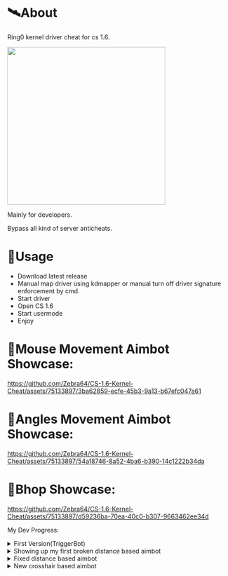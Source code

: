 # 🛰About
Ring0 kernel driver cheat for cs 1.6.

<img src="https://github.com/Zebra64/CS-1.6-Kernel-Cheat/assets/75133897/328acee4-72b4-4251-8a9b-a96691b0618e" width="360">


Mainly for developers.

Bypass all kind of server anticheats.

# 🌌Usage
+ Download latest release
+ Manual map driver using kdmapper or manual turn off driver signature enforcement by cmd.
+ Start driver
+ Open CS 1.6
+ Start usermode
+ Enjoy



# 🌸Mouse Movement Aimbot Showcase:

https://github.com/Zebra64/CS-1.6-Kernel-Cheat/assets/75133897/3ba62859-ecfe-45b3-9a13-b67efc047a61



# 🌸Angles Movement Aimbot Showcase:

https://github.com/Zebra64/CS-1.6-Kernel-Cheat/assets/75133897/54a18746-8a52-4ba6-b390-14c1222b34da

# 🌸Bhop Showcase:

https://github.com/Zebra64/CS-1.6-Kernel-Cheat/assets/75133897/d59236ba-70ea-40c0-b307-9663462ee34d



My Dev Progress:


<details>
           <summary>First Version(TriggerBot)</summary>
           <p>https://github.com/Zebra64/CS-1.6-Kernel-Cheat/assets/75133897/8fba1847-14db-420d-ae2b-43675722f497</p>
</details>

<details>
           <summary>Showing up my first broken distance based aimbot</summary>
           <p>https://github.com/Zebra64/CS-1.6-Kernel-Cheat/assets/75133897/7eccfa36-6398-441f-b141-298132b34a26</p>
</details>

<details>
           <summary>Fixed distance based aimbot</summary>
           <p>https://github.com/Zebra64/CS-1.6-Kernel-Cheat/assets/75133897/ec7035b1-e6e2-4447-a3e7-38d0de194e84</p>
</details>

<details>
           <summary>New crosshair based aimbot</summary>
           <p>https://github.com/Zebra64/CS-1.6-Kernel-Cheat/assets/75133897/4e40ad84-e7f6-4b56-83a1-173d73269c2a</p>
</details>


